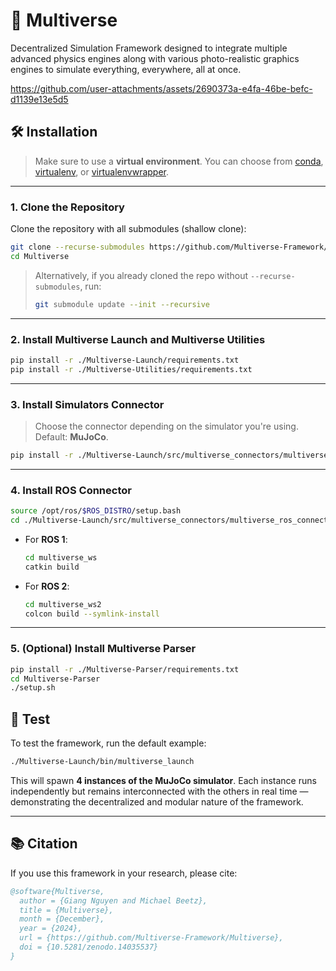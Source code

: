 # 🌌 Multiverse

Decentralized Simulation Framework designed to integrate multiple advanced physics engines along with various photo-realistic graphics engines to simulate everything, everywhere, all at once.

https://github.com/user-attachments/assets/2690373a-e4fa-46be-befc-d1139e13e5d5

## 🛠 Installation

> Make sure to use a **virtual environment**. You can choose from [conda](https://docs.conda.io/projects/conda/en/latest/user-guide/tasks/manage-environments.html), [virtualenv](https://virtualenv.pypa.io/en/latest/), or [virtualenvwrapper](https://virtualenvwrapper.readthedocs.io/en/latest/).

---

### 1. Clone the Repository

Clone the repository with all submodules (shallow clone):

```bash
git clone --recurse-submodules https://github.com/Multiverse-Framework/Multiverse --depth 1
cd Multiverse
```

> Alternatively, if you already cloned the repo without `--recurse-submodules`, run:
>
> ```bash
> git submodule update --init --recursive
> ```

---

### 2. Install Multiverse Launch and Multiverse Utilities

```bash
pip install -r ./Multiverse-Launch/requirements.txt
pip install -r ./Multiverse-Utilities/requirements.txt
```

---

### 3. Install Simulators Connector

> Choose the connector depending on the simulator you're using. Default: **MuJoCo**.

```bash
pip install -r ./Multiverse-Launch/src/multiverse_connectors/multiverse_simulators_connector/src/mujoco_connector/requirements.txt
```

---

### 4. Install ROS Connector

```bash
source /opt/ros/$ROS_DISTRO/setup.bash
cd ./Multiverse-Launch/src/multiverse_connectors/multiverse_ros_connector/ros_ws
```

* For **ROS 1**:

  ```bash
  cd multiverse_ws
  catkin build
  ```

* For **ROS 2**:

  ```bash
  cd multiverse_ws2
  colcon build --symlink-install
  ```

---

### 5. (Optional) Install Multiverse Parser

```bash
pip install -r ./Multiverse-Parser/requirements.txt
cd Multiverse-Parser
./setup.sh
```

## 🧪 Test

To test the framework, run the default example:

```bash
./Multiverse-Launch/bin/multiverse_launch
```

This will spawn **4 instances of the MuJoCo simulator**. Each instance runs independently but remains interconnected with the others in real time — demonstrating the decentralized and modular nature of the framework.

---

## 📚 Citation

If you use this framework in your research, please cite:

```bibtex
@software{Multiverse,
  author = {Giang Nguyen and Michael Beetz},
  title = {Multiverse},
  month = {December},
  year = {2024},
  url = {https://github.com/Multiverse-Framework/Multiverse},
  doi = {10.5281/zenodo.14035537}
}
```
